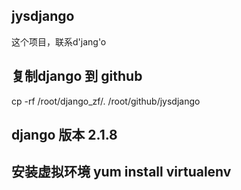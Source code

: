 ## jysdjango

这个项目，联系d'jang'o

## 复制django  到 github

cp -rf /root/django_zf/.  /root/github/jysdjango

## django 版本 2.1.8

## 安装虚拟环境  yum install  virtualenv

